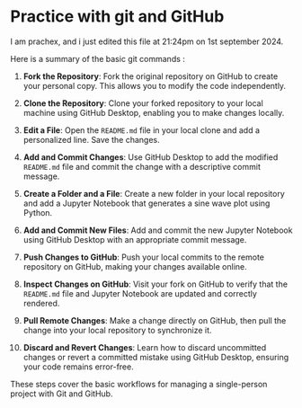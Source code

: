 # Practice with git and GitHub

I am prachex, and i just edited this file at 21:24pm on 1st september 2024.

Here is a summary of the basic git commands : 

1. **Fork the Repository**: Fork the original repository on GitHub to create your personal copy. This allows you to modify the code independently.

2. **Clone the Repository**: Clone your forked repository to your local machine using GitHub Desktop, enabling you to make changes locally.

3. **Edit a File**: Open the `README.md` file in your local clone and add a personalized line. Save the changes.

4. **Add and Commit Changes**: Use GitHub Desktop to add the modified `README.md` file and commit the change with a descriptive commit message.

5. **Create a Folder and a File**: Create a new folder in your local repository and add a Jupyter Notebook that generates a sine wave plot using Python.

6. **Add and Commit New Files**: Add and commit the new Jupyter Notebook using GitHub Desktop with an appropriate commit message.

7. **Push Changes to GitHub**: Push your local commits to the remote repository on GitHub, making your changes available online.

8. **Inspect Changes on GitHub**: Visit your fork on GitHub to verify that the `README.md` file and Jupyter Notebook are updated and correctly rendered.

9. **Pull Remote Changes**: Make a change directly on GitHub, then pull the change into your local repository to synchronize it.

10. **Discard and Revert Changes**: Learn how to discard uncommitted changes or revert a committed mistake using GitHub Desktop, ensuring your code remains error-free.

These steps cover the basic workflows for managing a single-person project with Git and GitHub.


